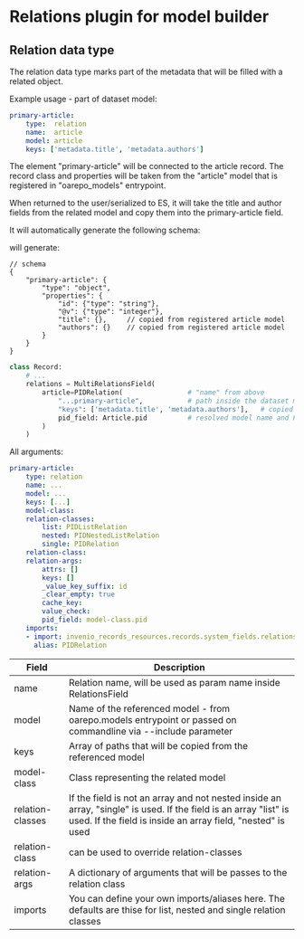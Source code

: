 # Relations plugin for model builder

## Relation data type

The relation data type marks part of the metadata that will be filled with a related object.

Example usage - part of dataset model:

```yaml
primary-article:
    type:  relation
    name:  article
    model: article
    keys: ['metadata.title', 'metadata.authors']
```

The element "primary-article" will be connected to the article record. The record
class and properties will be taken from the "article" model
that is registered in "oarepo_models" entrypoint.

When returned to the user/serialized to ES, it will take the title and
author fields from the related model and copy them into the primary-article field.

It will automatically generate the following schema:

will generate:

```json5
// schema
{
    "primary-article": {
        "type": "object",
        "properties": {
            "id": {"type": "string"},
            "@v": {"type": "integer"},
            "title": {},     // copied from registered article model
            "authors": {}    // copied from registered article model
        }
    }
}
```

```python
class Record:
    # ...
    relations = MultiRelationsField(
        article=PIDRelation(                # "name" from above
            "...primary-article",           # path inside the dataset model
            "keys": ['metadata.title', 'metadata.authors'],   # copied keys
            pid_field: Article.pid          # resolved model name and PID field
        )
    )
```

All arguments:

```yaml
primary-article:
    type: relation
    name: ...
    model: ...
    keys: [...]
    model-class:
    relation-classes:
        list: PIDListRelation
        nested: PIDNestedListRelation
        single: PIDRelation
    relation-class:
    relation-args:
        attrs: []
        keys: []
        _value_key_suffix: id
        _clear_empty: true
        cache_key:
        value_check:
        pid_field: model-class.pid
    imports:
    - import: invenio_records_resources.records.system_fields.relations.PIDRelation
      alias: PIDRelation
```


| Field            | Description   |
|------------------|---------------|
| name             | Relation name, will be used as param name inside RelationsField |
| model            | Name of the referenced model - from oarepo.models entrypoint or passed on commandline via --include parameter |
| keys             | Array of paths that will be copied from the referenced model |
| model-class      | Class representing the related model |
| relation-classes | If the field is not an array and not nested inside an array, "single" is used. If the field is an array "list" is used. If the field is inside an array field, "nested" is used |
| relation-class   | can be used to override relation-classes |
| relation-args    | A dictionary of arguments that will be passes to the relation class |
| imports          | You can define your own imports/aliases here. The defaults are thise for list, nested and single relation classes |

